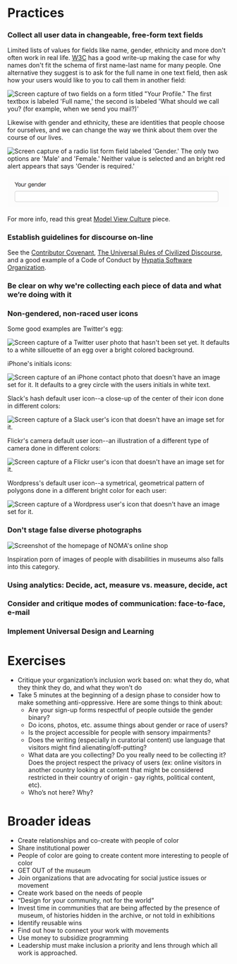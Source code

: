 # Practices

### Collect all user data in changeable, free-form text fields
Limited lists of values for fields like name, gender, ethnicity and more
don't often work in real
life. [W3C](https://www.w3.org/International/questions/qa-personal-names)
has a good write-up making the case for why names don't fit the schema
of first name-last name for many people. One alternative they suggest
is to ask for the full name in one text field, then ask how your users
would like to you to call them in another field:

![Screen capture of two fields on a form titled "Your Profile." The
 first textbox is labeled 'Full name,' the second is labeled 'What
 should we call you? (for example, when we send you mail?)'](images/profile-names.png)

Likewise with gender and
ethnicity, these are identities that people choose for ourselves, and
we can change the way we think about them over the course of our
lives.

![Screen capture of a radio list form field labeled 'Gender.' The only
 two options are 'Male' and 'Female.' Neither value is selected and an
bright red alert appears that says 'Gender is required.'](images/gender-rdio.png)

![Screen capture of a text form field labeled 'Your gender.'](images/gender-diaspora.png)

For more info, read this great [Model View
Culture](https://modelviewculture.com/pieces/the-argument-for-free-form-input)
piece.

### Establish guidelines for discourse on-line
See the [Contributor Covenant](http://contributor-covenant.org), [The
Universal Rules of Civilized
Discourse](http://blog.discourse.org/2013/03/the-universal-rules-of-civilized-discourse/),
and a good example of a Code of Conduct by [Hypatia Software
Organization](http://hypatiasoftware.org/code-of-conduct/).

### Be clear on why we're collecting each piece of data and what we’re doing with it

### Non-gendered, non-raced user icons
Some good examples are Twitter's egg:

![Screen capture of a Twitter user photo that hasn't been set yet. It
 defaults to a white sillouette of an egg over a bright colored background.](images/twitter-egg.png)

iPhone's initials icons:

![Screen capture of an iPhone contact photo that doesn't have an image
 set for it. It defaults to a grey circle with the users initials in
 white text.](images/iphone-initials.png)

Slack's hash default user icon--a close-up of the center of their icon done in different colors:

![Screen capture of a Slack user's icon that doesn't have an image
 set for it.](images/slack-hash.png)

Flickr's camera default user icon--an illustration of a different type
of camera done in different colors:

![Screen capture of a Flickr user's icon that doesn't have an image
 set for it.](images/flickr-camera.png)

Wordpress's default user icon--a symetrical, geometrical pattern of
polygons done in a different bright color for each user:

![Screen capture of a Wordpress user's icon that doesn't have an image
 set for it.](images/wordpress-geometrics.png)

### Don't stage false diverse photographs

![Screenshot of the homepage of NOMA's online
 shop](images/noma-shop.png)

Inspiration porn of images of people with disabilities in museums also
falls into this category.

### Using analytics: Decide, act, measure vs. measure, decide, act

### Consider and critique modes of communication: face-to-face, e-mail

### Implement Universal Design and Learning

# Exercises

- Critique your organization’s inclusion work based on: what they do, what they think they do, and what they won't do
- Take 5 minutes at the beginning of a design phase to consider how to make something anti-oppressive. Here are some things to think about:
  - Are your sign-up forms respectful of people outside the gender binary?
  - Do icons, photos, etc. assume things about gender or race of users?
  - Is the project accessible for people with sensory impairments?
  - Does the writing (especially in curatorial content) use language that visitors might find alienating/off-putting?
  - What data are you collecting? Do you really need to be collecting it? Does the project respect the privacy of users (ex: online visitors in another country looking at content that might be considered restricted in their country of origin - gay rights, political content, etc).
  - Who’s not here? Why?

# Broader ideas
- Create relationships and co-create with people of color
- Share institutional power
- People of color are going to create content more interesting to people of color
- GET OUT of the museum
- Join organizations that are advocating for social justice issues or movement
- Create work based on the needs of people
- “Design for your community, not for the world”
- Invest time in communities that are being affected by the presence of museum, of histories hidden in the archive, or not told in exhibitions
- Identify reusable wins
- Find out how to connect your work with movements
- Use money to subsidize programming
- Leadership must make inclusion a priority and lens through which all work is approached.
